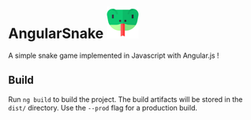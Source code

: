 # AngularSnake ![alt text](./src/assets/snake.png "Logo Title Text 1")

A simple snake game implemented in Javascript with Angular.js !

## Build

Run `ng build` to build the project. The build artifacts will be stored in the `dist/` directory. Use the `--prod` flag for a production build.

